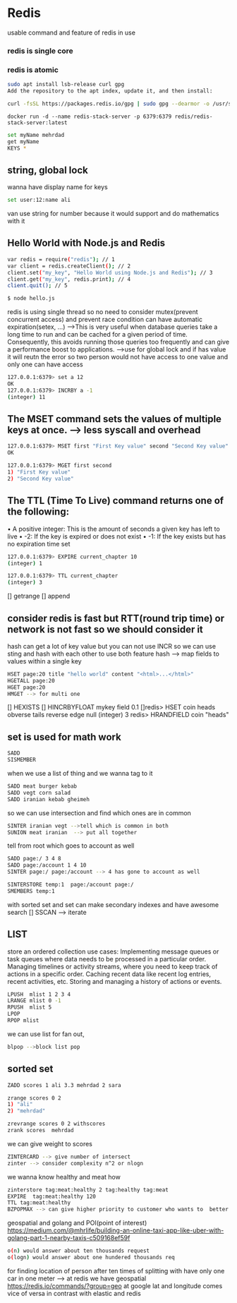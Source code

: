# Redis
usable command and feature of redis in use


### redis is single core
### redis is atomic

```bash
sudo apt install lsb-release curl gpg
Add the repository to the apt index, update it, and then install:

curl -fsSL https://packages.redis.io/gpg | sudo gpg --dearmor -o /usr/share/keyrings/redis-archive-keyring.gpg
```

```docker
docker run -d --name redis-stack-server -p 6379:6379 redis/redis-stack-server:latest
```
```bash
set myName mehrdad
get myName
KEYS *
```
## string, global lock 
wanna have display name for keys
```bash
set user:12:name ali
```
van use string for number because it would support and  do mathematics with it

## Hello World with Node.js and Redis
```bash
var redis = require("redis"); // 1
var client = redis.createClient(); // 2
client.set("my_key", "Hello World using Node.js and Redis"); // 3
client.get("my_key", redis.print); // 4
client.quit(); // 5

$ node hello.js
```

redis is using single thread so no need to consider mutex(prevent concurrent access) and prevent race condition can have automatic expiration(setex, ...) -->This is very useful when database queries take a long time to run and can be cached for a given period of time. Consequently, this avoids running those queries too frequently and can give a performance boost to applications. -->use for global lock and if has value it will reutn the error so two person would not have access to one value and only one can have access
```bash
127.0.0.1:6379> set a 12
OK
127.0.0.1:6379> INCRBY a -1
(integer) 11
```
## The MSET command sets the values of multiple keys at once. --> less syscall and overhead
```bash
127.0.0.1:6379> MSET first "First Key value" second "Second Key value"
OK

127.0.0.1:6379> MGET first second
1) "First Key value"
2) "Second Key value"
```
 ## The TTL (Time To Live) command returns one of the following:
•
 A positive integer: This is the amount of seconds a given key
has left to live
•
 -2: If the key is expired or does not exist
•
 -1: If the key exists but has no expiration time set
```bash
127.0.0.1:6379> EXPIRE current_chapter 10
(integer) 1

127.0.0.1:6379> TTL current_chapter
(integer) 3
```
[] getrange 
[] append
## consider redis is fast but RTT(round trip time) or network is not fast so we should consider it

hash can get a lot of key value but you can not use INCR  so we can use sting and hash with each other to use both feature
hash --> map fields to values within a single key

```bash
HSET page:20 title "hello world" content "<html>...</html>"
HGETALL page:20
HGET page:20
HMGET --> for multi one
```
[] HEXISTS
[] HINCRBYFLOAT mykey field 0.1
[]redis> HSET coin heads obverse tails reverse edge null
    (integer) 3
    redis> HRANDFIELD coin
    "heads"

## set is used for math work
```bash
SADD
SISMEMBER
```
when we use a list of thing and we wanna tag to it
```bash
SADD meat burger kebab
SADD vegt corn salad
SADD iranian kebab gheimeh
```
so we can use intersection and find which ones are in common
```bash
SINTER iranian vegt -->tell which is common in both
SUNION meat iranian  --> put all together
```
tell from root which goes to account as well
```bash
SADD page:/ 3 4 8
SADD page:/account 1 4 10
SINTER page:/ page:/account --> 4 has gone to account as well

SINTERSTORE temp:1  page:/account page:/
SMEMBERS temp:1
```
with sorted set and set can make secondary indexes and have awesome search
[] SSCAN --> iterate

## LIST
store an ordered collection 
use cases:
Implementing message queues or task queues where data needs to be processed in a particular order.
Managing timelines or activity streams, where you need to keep track of actions in a specific order.
Caching recent data like recent log entries, recent activities, etc.
Storing and managing a history of actions or events.
```bash
LPUSH  mlist 1 2 3 4
LRANGE mlist 0 -1
RPUSH  mlist 5
LPOP
RPOP mlist
```
we can use list for fan out, 

```bash
blpop -->block list pop
```

## sorted set
```bash
ZADD scores 1 ali 3.3 mehrdad 2 sara

zrange scores 0 2
1) "ali"
2) "mehrdad"

zrevrange scores 0 2 withscores
zrank scores  mehrdad
 ```
we can give weight to scores
```bash
ZINTERCARD --> give number of intersect
zinter --> consider complexity n^2 or nlogn
```
we wanna know healthy and meat how
```bash
zinterstore tag:meat:healthy 2 tag:healthy tag:meat 
EXPIRE  tag:meat:healthy 120
TTL tag:meat:healthy
BZPOPMAX --> can give higher priority to customer who wants to  better quality and they have paid so no need they wait in normal queue
```

geospatial and golang and POI(point of interest)
https://medium.com/@mhrlife/building-an-online-taxi-app-like-uber-with-golang-part-1-nearby-taxis-c509168ef59f

```bash
o(n) would answer about ten thousands request
o(logn) would answer about one hundered thousands req
```
for finding location of person after ten times of splitting with have only one car in one meter -->  at redis we have geospatial https://redis.io/commands/?group=geo
at google lat and longitude comes vice of versa in contrast with elastic and redis
```bash
```

```bash
```

```bash
```

```bash
```

```bash
```

```bash
```

```bash
```

```bash
```
